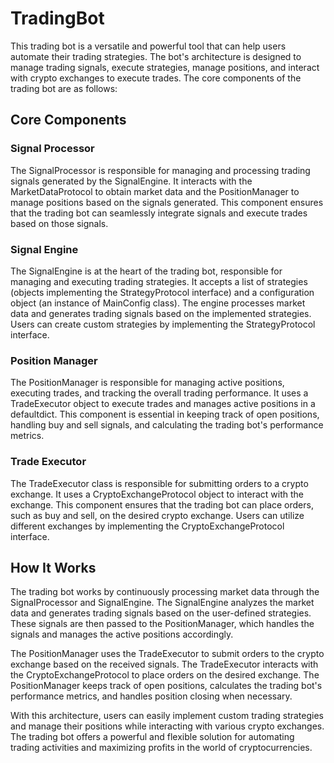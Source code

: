 # TradingBot

This trading bot is a versatile and powerful tool that can help users automate their trading strategies. The bot's architecture is designed to manage trading signals, execute strategies, manage positions, and interact with crypto exchanges to execute trades. The core components of the trading bot are as follows:

## Core Components

### Signal Processor

The SignalProcessor is responsible for managing and processing trading signals generated by the SignalEngine. It interacts with the MarketDataProtocol to obtain market data and the PositionManager to manage positions based on the signals generated. This component ensures that the trading bot can seamlessly integrate signals and execute trades based on those signals.

### Signal Engine

The SignalEngine is at the heart of the trading bot, responsible for managing and executing trading strategies. It accepts a list of strategies (objects implementing the StrategyProtocol interface) and a configuration object (an instance of MainConfig class). The engine processes market data and generates trading signals based on the implemented strategies. Users can create custom strategies by implementing the StrategyProtocol interface.

### Position Manager

The PositionManager is responsible for managing active positions, executing trades, and tracking the overall trading performance. It uses a TradeExecutor object to execute trades and manages active positions in a defaultdict. This component is essential in keeping track of open positions, handling buy and sell signals, and calculating the trading bot's performance metrics.

### Trade Executor

The TradeExecutor class is responsible for submitting orders to a crypto exchange. It uses a CryptoExchangeProtocol object to interact with the exchange. This component ensures that the trading bot can place orders, such as buy and sell, on the desired crypto exchange. Users can utilize different exchanges by implementing the CryptoExchangeProtocol interface.

## How It Works

The trading bot works by continuously processing market data through the SignalProcessor and SignalEngine. The SignalEngine analyzes the market data and generates trading signals based on the user-defined strategies. These signals are then passed to the PositionManager, which handles the signals and manages the active positions accordingly.

The PositionManager uses the TradeExecutor to submit orders to the crypto exchange based on the received signals. The TradeExecutor interacts with the CryptoExchangeProtocol to place orders on the desired exchange. The PositionManager keeps track of open positions, calculates the trading bot's performance metrics, and handles position closing when necessary.

With this architecture, users can easily implement custom trading strategies and manage their positions while interacting with various crypto exchanges. The trading bot offers a powerful and flexible solution for automating trading activities and maximizing profits in the world of cryptocurrencies.
